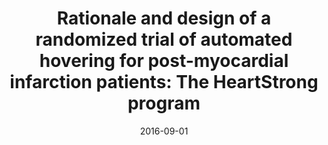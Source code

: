---
articlename2: Heartstrong 2
title: >-
  Rationale and design of a randomized trial of automated hovering for post-myocardial infarction patients: The HeartStrong program
date: 2016-09-01
summary: >-
  Coronary artery disease is the single leading cause of death in the United States, and medications can significantly reduce the rate of repeat cardiovascular events and treatment procedures. Adherence to these medications, however, is very low.
authors: >-
  Andrea B. Troxel, ScD; Andrea B. Troxel, ScD; Andrea B. Troxel, David A. Asch, MD, MBA, Shivan J. Mehta, MD, MBA, MSHP, Laurie Norton, MA, Devon Taylor, BS, Tirza A. Calderon, MPH, Raymond Lim, MA, Jingsan Zhu, MS, MBA, Daniel M. Kolansky, MD, Brian M. Drachman, MD, Kevin G. Volpp, MD, PhD
externallink: 'http://www.ahjonline.com/article/S0002-8703(16)30093-X/abstract'
journal: AHJ
---
